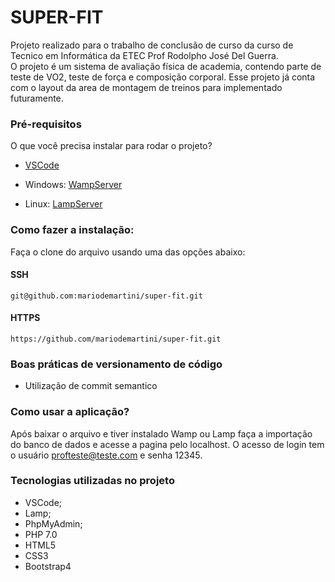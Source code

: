 # SUPER-FIT
Projeto realizado para o trabalho de conclusão de curso da curso de Tecnico em Informática da ETEC Prof Rodolpho José Del Guerra.  
O projeto é um sistema de avaliação física de academia, contendo parte de teste de VO2, teste de força e composição corporal.
Esse projeto já conta com o layout da area de montagem de treinos para implementado futuramente.

### Pré-requisitos
O que você precisa instalar para rodar o projeto?

* [VSCode](https://code.visualstudio.com/)
  
* Windows: [WampServer](https://www.wampserver.com/en/)
  
* Linux: [LampServer](https://ubuntu.com/server/docs/lamp-applications)

### Como fazer a instalação:
Faça o clone do arquivo usando uma das opções abaixo:
#### SSH
```
git@github.com:mariodemartini/super-fit.git
```  
#### HTTPS
```
https://github.com/mariodemartini/super-fit.git
```  

### Boas práticas de versionamento de código
* Utilização de commit semantico

### Como usar a aplicação?
Após baixar o arquivo e tiver instalado Wamp ou Lamp faça a importação do banco de dados e acesse a pagina pelo localhost.
O acesso de login tem o usuário profteste@teste.com e senha 12345.

### Tecnologias utilizadas no projeto
* VSCode;
* Lamp;
* PhpMyAdmin;
* PHP 7.0
* HTML5
* CSS3
* Bootstrap4
